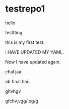 # testrepo1
hello

testtting

this is my first test.

i HAVE UPDATED MY YAML.


Now I have updated again.

chal jaa

ab final hai..

ghvhgv


gfchv,vgg/log/g